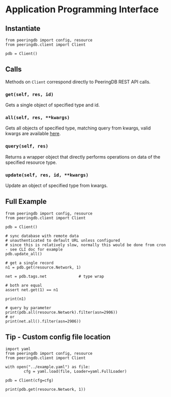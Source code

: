 # Application Programming Interface
## Instantiate

    from peeringdb import config, resource
    from peeringdb.client import Client

    pdb = Client()

## Calls
Methods on `Client` correspond directly to PeeringDB REST API calls.

### `get(self, res, id)`
Gets a single object of specified type and id.

### `all(self, res, **kwargs)`
Gets all objects of specified type, matching query from kwargs, valid kwargs are available [here](http://docs.peeringdb.com/api_specs/#operations).

### `query(self, res)`
Returns a wrapper object that directly performs operations on data of the specified resource type.

### `update(self, res, id, **kwargs)`
Update an object of specified type from kwargs.

## Full Example

    from peeringdb import config, resource
    from peeringdb.client import Client

    pdb = Client()

    # sync database with remote data
    # unauthenticated to default URL unless configured
    # since this is relatively slow, normally this would be done from cron - see CLI doc for example
    pdb.update_all()

    # get a single record
    n1 = pdb.get(resource.Network, 1)

    net = pdb.tags.net              # type wrap

    # both are equal
    assert net.get(1) == n1

    print(n1)

    # query by parameter
    print(pdb.all(resource.Network).filter(asn=2906))
    # or
    print(net.all().filter(asn=2906))

## Tip - Custom config file location

    import yaml
    from peeringdb import config, resource
    from peeringdb.client import Client

    with open("../example.yaml") as file:
            cfg = yaml.load(file, Loader=yaml.FullLoader)

    pdb = Client(cfg=cfg)

    print(pdb.get(resource.Network, 1))
